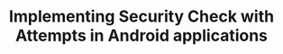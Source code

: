 ---
layout: tutorial
title: Implementing Security Check with Attempts in Android applications
breadcrumb_title: Android applications
relevantTo: [android]
---